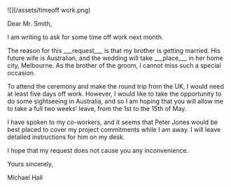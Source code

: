 ![](/assets/timeoff work.png)

Dear Mr. Smith,

I am writing to ask for some time off work next month.

The reason for this \_\_\_request\_\_\_ is that my brother is getting married. His future wife is Australian, and the wedding will take \_\_\_place\_\_\_ in her home city, Melbourne. As the brother of the groom, I cannot miss such a special occasion.

To attend the ceremony and make the round trip from the UK, I would need at least five days off work. However, I would like to take the opportunity to do some sightseeing in Australia, and so I am hoping that you will allow me to take a full two weeks’ leave, from the 1st to the 15th of May.

I have spoken to my co-workers, and it seems that Peter Jones would be best placed to cover my project commitments while I am away. I will leave detailed instructions for him on my desk.

I hope that my request does not cause you any inconvenience.

Yours sincerely,

Michael Hall

